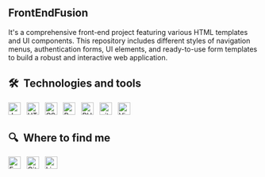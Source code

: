 ## FrontEndFusion

It's a comprehensive front-end project featuring various HTML templates and UI components. This repository includes different styles of navigation menus, authentication forms, UI elements, and ready-to-use form templates to build a robust and interactive web application.


## 🛠  Technologies and tools

<a name="learning-now"></a>

[<img src="https://img.shields.io/badge/JavaScript-282C34?logo=javascript&logoColor=F7DF1E" alt="JavaScript logo" title="JavaScript" height="25" />][tech_tools_anchor]
&nbsp;
[<img src="https://img.shields.io/badge/HTML5-282C34?logo=html5&logoColor=E34F26" alt="HTML5 logo" title="HTML5" height="25" />][tech_tools_anchor]
&nbsp;
[<img src="https://img.shields.io/badge/CSS3-282C34?logo=css3&logoColor=1572B6" alt="CSS3 logo" title="CSS3" height="25" />][tech_tools_anchor]
&nbsp;
[<img src="https://img.shields.io/badge/Redux-282C34?logo=redux&logoColor=764ABC" alt="Redux logo" title="Redux" height="25" />][tech_tools_anchor]
&nbsp;
[<img src="https://img.shields.io/badge/PHP-282C34?logo=php&logoColor=fcfcfc" alt="PHP logo" title="PHP" height="25" />][tech_tools_anchor]
&nbsp;
[<img src="https://img.shields.io/badge/git-282C34?logo=git&logoColor=F05032" alt="git logo" title="git" height="25" />][tech_tools_anchor]
&nbsp;
[<img src="https://img.shields.io/badge/VS%20Code-282C34?logo=visual-studio-code&logoColor=007ACC" alt="Visual Studio Code logo" title="Visual Studio Code" height="25" />][tech_tools_anchor]

<a name="learning-next"></a>

## 🔍  Where to find me

[<img src="https://img.shields.io/badge/PortFolio-282C34?logo=webtrees&logoColor=e8c868" alt="Email logo" title="Email" height="25" />](https://darshkumar-portfolio.web.app/)
&nbsp;
[<img src="https://img.shields.io/badge/GitHub-282C34?logo=github&logoColor=00000" alt="GitHub logo" title="GitHub" height="25" />](https://github.com/darshjasani)
&nbsp;
[<img src="https://img.shields.io/badge/LinkedIn-282C34?logo=linkedin&logoColor=0077B5" alt="LinkedIn logo" title="LinkedIn" height="25" />](https://www.linkedin.com/in/darsh-jasani)

[tech_tools_anchor]: #bonjour--
[learning_now_anchor]: #learning-now
[learning_next_anchor]: #learning-next
